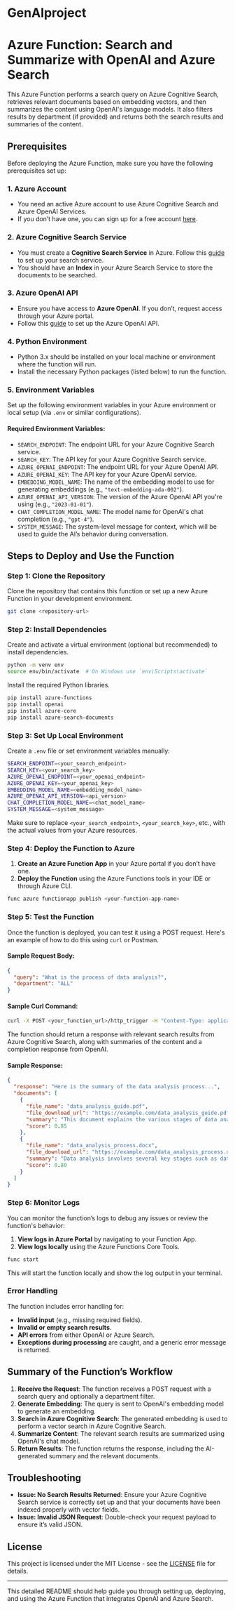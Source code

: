 # GenAIproject
# Azure Function: Search and Summarize with OpenAI and Azure Search

This Azure Function performs a search query on Azure Cognitive Search, retrieves relevant documents based on embedding vectors, and then summarizes the content using OpenAI's language models. It also filters results by department (if provided) and returns both the search results and summaries of the content. 

## Prerequisites

Before deploying the Azure Function, make sure you have the following prerequisites set up:

### 1. Azure Account
- You need an active Azure account to use Azure Cognitive Search and Azure OpenAI Services.
- If you don’t have one, you can sign up for a free account [here](https://azure.com/free).

### 2. Azure Cognitive Search Service
- You must create a **Cognitive Search Service** in Azure. Follow this [guide](https://learn.microsoft.com/en-us/azure/search/search-create-service) to set up your search service.
- You should have an **Index** in your Azure Search Service to store the documents to be searched.

### 3. Azure OpenAI API
- Ensure you have access to **Azure OpenAI**. If you don’t, request access through your Azure portal.
- Follow this [guide](https://learn.microsoft.com/en-us/azure/cognitive-services/openai/tutorials) to set up the Azure OpenAI API.

### 4. Python Environment
- Python 3.x should be installed on your local machine or environment where the function will run.
- Install the necessary Python packages (listed below) to run the function.

### 5. Environment Variables
Set up the following environment variables in your Azure environment or local setup (via `.env` or similar configurations).

#### Required Environment Variables:

- `SEARCH_ENDPOINT`: The endpoint URL for your Azure Cognitive Search service.
- `SEARCH_KEY`: The API key for your Azure Cognitive Search service.
- `AZURE_OPENAI_ENDPOINT`: The endpoint URL for your Azure OpenAI API.
- `AZURE_OPENAI_KEY`: The API key for your Azure OpenAI service.
- `EMBEDDING_MODEL_NAME`: The name of the embedding model to use for generating embeddings (e.g., `"text-embedding-ada-002"`).
- `AZURE_OPENAI_API_VERSION`: The version of the Azure OpenAI API you're using (e.g., `"2023-01-01"`).
- `CHAT_COMPLETION_MODEL_NAME`: The model name for OpenAI's chat completion (e.g., `"gpt-4"`).
- `SYSTEM_MESSAGE`: The system-level message for context, which will be used to guide the AI’s behavior during conversation.

## Steps to Deploy and Use the Function

### Step 1: Clone the Repository
Clone the repository that contains this function or set up a new Azure Function in your development environment.

```bash
git clone <repository-url>
```

### Step 2: Install Dependencies

Create and activate a virtual environment (optional but recommended) to install dependencies.

```bash
python -m venv env
source env/bin/activate  # On Windows use `env\Scripts\activate`
```

Install the required Python libraries.

```bash
pip install azure-functions
pip install openai
pip install azure-core
pip install azure-search-documents
```

### Step 3: Set Up Local Environment

Create a `.env` file or set environment variables manually:

```bash
SEARCH_ENDPOINT=<your_search_endpoint>
SEARCH_KEY=<your_search_key>
AZURE_OPENAI_ENDPOINT=<your_openai_endpoint>
AZURE_OPENAI_KEY=<your_openai_key>
EMBEDDING_MODEL_NAME=<embedding_model_name>
AZURE_OPENAI_API_VERSION=<api_version>
CHAT_COMPLETION_MODEL_NAME=<chat_model_name>
SYSTEM_MESSAGE=<system_message>
```

Make sure to replace `<your_search_endpoint>`, `<your_search_key>`, etc., with the actual values from your Azure resources.

### Step 4: Deploy the Function to Azure

1. **Create an Azure Function App** in your Azure portal if you don’t have one.
2. **Deploy the Function** using the Azure Functions tools in your IDE or through Azure CLI.

```bash
func azure functionapp publish <your-function-app-name>
```

### Step 5: Test the Function

Once the function is deployed, you can test it using a POST request. Here's an example of how to do this using `curl` or Postman.

#### Sample Request Body:

```json
{
  "query": "What is the process of data analysis?",
  "department": "ALL"
}
```

#### Sample Curl Command:

```bash
curl -X POST <your_function_url>/http_trigger -H "Content-Type: application/json" -d '{"query": "What is the process of data analysis?", "department": "ALL"}'
```

The function should return a response with relevant search results from Azure Cognitive Search, along with summaries of the content and a completion response from OpenAI.

#### Sample Response:

```json
{
  "response": "Here is the summary of the data analysis process...",
  "documents": [
    {
      "file_name": "data_analysis_guide.pdf",
      "file_download_url": "https://example.com/data_analysis_guide.pdf",
      "summary": "This document explains the various stages of data analysis...",
      "score": 0.85
    },
    {
      "file_name": "data_analysis_process.docx",
      "file_download_url": "https://example.com/data_analysis_process.docx",
      "summary": "Data analysis involves several key stages such as data collection...",
      "score": 0.80
    }
  ]
}
```

### Step 6: Monitor Logs

You can monitor the function’s logs to debug any issues or review the function's behavior:

1. **View logs in Azure Portal** by navigating to your Function App.
2. **View logs locally** using the Azure Functions Core Tools.

```bash
func start
```

This will start the function locally and show the log output in your terminal.

### Error Handling

The function includes error handling for:

- **Invalid input** (e.g., missing required fields).
- **Invalid or empty search results**.
- **API errors** from either OpenAI or Azure Search.
- **Exceptions during processing** are caught, and a generic error message is returned.

## Summary of the Function’s Workflow

1. **Receive the Request**: The function receives a POST request with a search query and optionally a department filter.
2. **Generate Embedding**: The query is sent to OpenAI's embedding model to generate an embedding.
3. **Search in Azure Cognitive Search**: The generated embedding is used to perform a vector search in Azure Cognitive Search.
4. **Summarize Content**: The relevant search results are summarized using OpenAI's chat model.
5. **Return Results**: The function returns the response, including the AI-generated summary and the relevant documents.

## Troubleshooting

- **Issue: No Search Results Returned**: Ensure your Azure Cognitive Search service is correctly set up and that your documents have been indexed properly with vector fields.
- **Issue: Invalid JSON Request**: Double-check your request payload to ensure it’s valid JSON.

## License

This project is licensed under the MIT License - see the [LICENSE](LICENSE) file for details.

---

This detailed README should help guide you through setting up, deploying, and using the Azure Function that integrates OpenAI and Azure Search.
